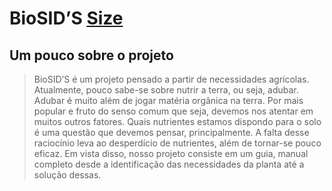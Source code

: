 # BioSID’S [Size](https://img.shields.io/github/repo-size/SRevolutionYT/BioSIDS)
## Um pouco sobre o projeto

> BioSID’S é um projeto pensado a partir de necessidades agrícolas. Atualmente, pouco sabe-se sobre nutrir a terra, ou seja, adubar. Adubar é muito além de jogar matéria orgânica na terra. Por mais popular e fruto do senso comum que seja, devemos nos atentar em muitos outros fatores. Quais nutrientes estamos dispondo para o solo é uma questão que devemos pensar, principalmente. A falta desse raciocínio leva ao desperdício de nutrientes, além de tornar-se pouco eficaz. Em vista disso, nosso projeto consiste em um guia, manual completo desde a identificação das necessidades da planta até a solução dessas.
